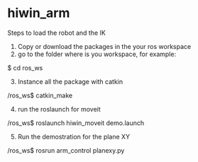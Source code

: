 # hiwin_arm
Steps to load the robot and the IK

1. Copy or download the packages in the your ros workspace
2. go to the folder where is you workspace, for example:

$ cd ros_ws

3. Instance all the package with catkin

/ros_ws$ catkin_make

4. run the roslaunch for moveit

/ros_ws$ roslaunch hiwin_moveit demo.launch

5. Run the demostration for the plane XY

/ros_ws$ rosrun arm_control planexy.py
